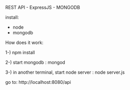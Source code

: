 REST API - ExpressJS - MONGODB

install:

- node
- mongodb


How does it work:

1-) npm install

2-) start mongodb : mongod

3-) in another terminal, start node server : node server.js

go to:
http://localhost:8080/api

